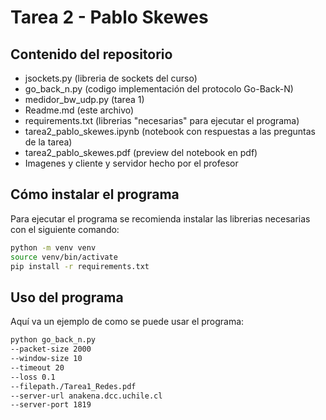# Tarea 2 - Pablo Skewes

## Contenido del repositorio

- jsockets.py (libreria de sockets del curso)
- go_back_n.py (codigo implementación del protocolo Go-Back-N)
- medidor_bw_udp.py (tarea 1)
- Readme.md (este archivo)
- requirements.txt (librerias "necesarias" para ejecutar el programa)
- tarea2_pablo_skewes.ipynb (notebook con respuestas a las preguntas de la tarea)
- tarea2_pablo_skewes.pdf (preview del notebook en pdf)
- Imagenes y cliente y servidor hecho por el profesor

## Cómo instalar el programa

Para ejecutar el programa se recomienda instalar las librerias necesarias con el siguiente comando:

```bash
python -m venv venv
source venv/bin/activate
pip install -r requirements.txt
```

## Uso del programa

Aquí va un ejemplo de como se puede usar el programa:

```bash
python go_back_n.py
--packet-size 2000 
--window-size 10
--timeout 20
--loss 0.1
--filepath./Tarea1_Redes.pdf
--server-url anakena.dcc.uchile.cl
--server-port 1819
```

